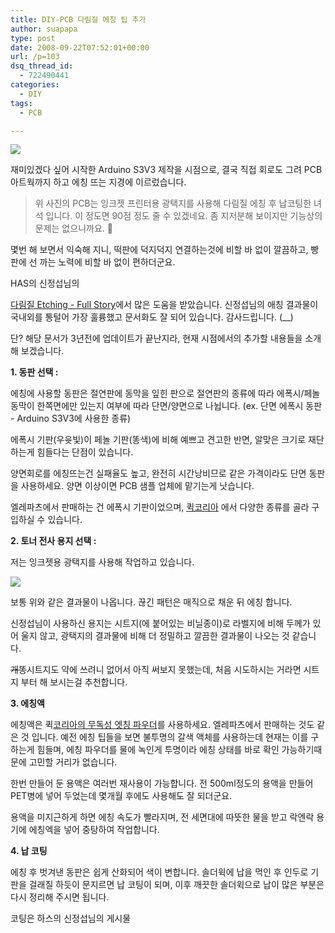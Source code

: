 ```yaml
---
title: DIY-PCB 다림질 에칭 팁 추가
author: suapapa
type: post
date: 2008-09-22T07:52:01+00:00
url: /p=103
dsq_thread_id:
  - 722490441
categories:
  - DIY
tags:
  - PCB

---
```

![](https://asset.homin.dev/blog/2008/09/diy_pcb.jpg)

재미있겠다 싶어 시작한 Arduino S3V3 제작을 시점으로, 결국 직접 회로도 그려 PCB 아트웍까지 하고 에칭 뜨는 지경에 이르렀습니다.

> 위 사진의 PCB는 잉크젯 프린터용 광택지를 사용해 다림질 에칭 후 납코팅한 녀석 입니다. 이 정도면 90점 정도 줄 수 있겠네요. 좀 지저분해 보이지만 기능상의 문제는 없으니까요. 🙂

몇번 해 보면서 익숙해 지니, 떡판에 덕지덕지 연결하는것에 비할 바 없이 깔끔하고, 빵판에 선 까는 노력에 비할 바 없이 편하더군요.

HAS의 신정섭님의 

[다림질 Etching - Full Story](http://www.headphoneamp.co.kr/bbs/zboard.php?id=diy_sijosae&#038;page=1&#038;sn1=&#038;divpage=1&#038;sn=off&#038;ss=on&#038;sc=on&#038;select_arrange=headnum&#038;desc=asc&#038;no=236)에서 많은 도움을 받았습니다. 신정섭님의 애칭 결과물이 국내외를 통털어 가장 훌륭했고 문서화도 잘 되어 있습니다. 감사드립니다. (__)

단? 해당 문서가 3년전에 업데이트가 끝난지라, 현재 시점에서의 추가할 내용들을 소개해 보겠습니다.

**1. 동판 선택 :**

에칭에 사용할 동판은 절연판에 동막을 잎힌 판으로 절연판의 종류에 따라 에폭시/페놀 동막이 한쪽면에만 있는지 여부에 따라 단면/양면으로 나뉩니다. (ex. 단면 에폭시 동판 - Arduino S3V3에 사용한 종류)

에폭시 기판(우윳빛)이 페놀 기판(똥색)에 비해 예쁘고 견고한 반면, 알맞은 크기로 재단하는게 힘들다는 단점이 있습니다.

양면회로를 에칭뜨는건 실패율도 높고, 완전히 시간낭비므로 같은 가격이라도 단면 동판을 사용하세요. 양면 이상이면 PCB 샘플 업체에 맡기는게 낫습니다.

엘레파츠에서 판매하는 건 에폭시 기판이었으며, [퀵코리아](http://www.quick-korea.com/goods_list.php?Index=640) 에서 다양한 종류를 골라 구입하실 수 있습니다.

**2. 토너 전사 용지 선택 :**

저는 잉크젯용 광택지를 사용해 작업하고 있습니다.

![](https://asset.homin.dev/blog/2008/09/toner_transfer_with_glossy_paper.jpg)

보통 위와 같은 결과물이 나옵니다. 끊긴 패턴은 매직으로 채운 뒤 에칭 합니다.

신정섭님이 사용하신 용지는 시트지(에 붙어있는 비닐종이)로 라벨지에 비해 두께가 있어 울지 않고, 광택지의 결과물에 비해 더 정밀하고 깔끔한 결과물이 나오는 것 같습니다.

<strike>개똥</strike>시트지도 약에 쓰려니 없어서 아직 써보지 못했는데, 처음 시도하시는 거라면 시트지 부터 해 보시는걸 추천합니다.

**3. 에칭액**

에칭액은 퀵[코리아의 무독성 엣칭 파우더](http://www.quick-korea.com/goods_detail.php?goodsIdx=2918)를 사용하세요. 엘레파츠에서 판매하는 것도 같은 것 입니다. 예전 에칭 팁들을 보면 불투명의 갈색 액체를 사용하는데 현재는 이를 구하는게 힘들며, 에칭 파우더를 물에 녹인게 투명이라 에칭 상태를 바로 확인 가능하기때문에 고민할 거리가 없습니다.

한번 만들어 둔 용액은 여러번 재사용이 가능합니다. 전 500ml정도의 용액을 만들어 PET병에 넣어 두었는데 몇개월 후에도 사용해도 잘 되더군요.

용액을 미지근하게 하면 에칭 속도가 빨라지며, 전 세면대에 따뜻한 물을 받고 락엔락 용기에 에칭엑을 넣어 중탕하여 작업합니다.

**4. 납 코팅**

에칭 후 벗겨낸 동판은 쉽게 산화되어 색이 변합니다. 솔더윅에 납을 먹인 후 인두로 기판을 걸래질 하듯이 문지르면 납 코팅이 되며, 이후 깨끗한 솔더윅으로 납이 많은 부분은 다시 정리해 주시면 됩니다.

코팅은 하스의 신정섭님의 게시물 [<br /> ](http://www.headphoneamp.co.kr/bbs/zboard.php?id=diy_sijosae&#038;page=1&#038;sn1=&#038;divpage=1&#038;sn=off&#038;ss=on&#038;sc=on&#038;keyword=%C4%DA%C6%C3&#038;select_arrange=headnum&#038;desc=asc&#038;no=138)